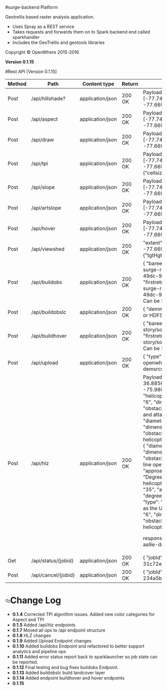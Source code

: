 #surge-backend Platform

Geotrellis based raster analysis application.

- Uses Spray as a REST service
- Takes requests and forwards them on to Spark backend end called sparkhandler
- Includes the GeoTrellis and geotools libraries

Copyright © OpenWhere 2015-2016

**Version 0.1.15**


#Rest API [Version 0.1.15]
<table><thead>
<tr>
<th>Method</th>
<th>Path</th>
<th>Content type</th>
<th>Return</th>
<th>Description</th>
</tr>
</thead><tbody>
<tr>
<td>Post</td>
<td>/api/hillshade?</td>
<td>application/json</td>
<td>200 OK</td>
<td>
Payload:
{
	"extent": [-77.7437210083,39.287014135, -77.6695632935,39.3250026763]
}
</td>
</tr>
<tr>
<td>Post</td>
<td>/api/aspect</td>
<td>application/json</td>
<td>200 OK</td>
<td>
Payload:
{
	"extent": [-77.7437210083,39.287014135, -77.6695632935,39.3250026763]
}
</td>
</tr>
<td>Post</td>
<td>/api/draw</td>
<td>application/json</td>
<td>200 OK</td>
<td>
Payload:
    {
    	"extent": [-77.7437210083,39.287014135, -77.6695632935,39.3250026763]
    }
</td>
</tr>
<tr>
<td>Post</td>
<td>/api/tpi</td>
<td>application/json</td>
<td>200 OK</td>
<td>
Payload:
{
	"extent": [-77.7437210083,39.287014135, -77.6695632935,39.3250026763],
	"parms":{"cellsize":"2"}
}
</td>
</tr>
<tr>
<td>Post</td>
<td>/api/slope</td>
<td>application/json</td>
<td>200 OK</td>
<td>
Payload:
{
	"extent": [-77.7437210083,39.287014135, -77.6695632935,39.3250026763]
}
</td>
</tr>
<tr>
<td>Post</td>
<td>/api/artslope</td>
<td>application/json</td>
<td>200 OK</td>
<td>
Payload:
{
	"extent": [-77.7437210083,39.287014135, -77.6695632935,39.3250026763]
}</td>
</tr>
<tr>
<td>Post</td>
<td>/api/hover</td>
<td>application/json</td>
<td>200 OK</td>
<td>
Payload:
{
	"extent": [-77.7437210083,39.287014135, -77.6695632935,39.3250026763]
}</td>
</tr>
<tr>
<td>Post</td>
<td>/api/viewshed </td>
<td>application/json</td>
<td>200 OK</td>
<td>
	"extent": [-77.7437210083,39.287014135, -77.6695632935,39.3250026763],
	"parms":{"tgtHgt":"2", "orgHgt":"3"}
</td>
</tr>
<tr>
<td>Post</td>
<td>/api/buildobs </td>
<td>application/json</td>
<td>200 OK</td>
<td>
{
    "bareearthlocation":"s3://net-openwhere-surge-resource-uploads/04db19aa-2a4d-49dc-9e5a-5d6477817b42/bareearth.tif",
    "firstreturnlocation":"s3://net-openwhere-surge-resource-uploads/04db19aa-2a4d-49dc-9e5a-5d6477817b42/firstreturns.tif"
}
Can be S3 or HDFS paths
</td>
</tr>
<tr>
<td>Post</td>
<td>/api/buildobslc </td>
<td>application/json</td>
<td>200 OK</td>
<td>
{
    "demmodelURI":<location to dem model to use for building obstruction landcover layer>,
    "landcoverURI":<location to landcover layer to use for building obstruction landcover layer>
}
Can be S3 or HDFS paths
</td>
</tr>
<tr>
<td>Post</td>
<td>/api/buildhover </td>
<td>application/json</td>
<td>200 OK</td>
<td>
{
    "bareearthlocation":"s3://demsrcs/fort-story/sources/dem_bare_50cm_ft_story_tile2.tif",
    "firstreturnlocation":"s3://demsrcs/fort-story/sources/dem_50cm_a1_ft_story_tile2.tif"
}
Can be S3 or HDFS paths
</td>
</tr>
<tr>
<td>Post</td>
<td>/api/upload </td>
<td>application/json</td>
<td>200 OK</td>
<td>
{
	"type":"bareearth",
    "location":"s3://net-openwhere-surge-resource-demsrcs/10m/18STJ5020.tif"
}
</td>
</tr>
<td>Post</td>
<td>/api/hlz
<td>application/json</td>
<td>200 OK</td>
<td>
Payload:
{
	"extent": [-76.0624694824, 36.8856620774, -75.9800720215,36.9449529607],
	"helicopters": [{
		"diameter": "50",
		"approach": "6",
		"dimension": "16",
		"degrees": "Degrees",
		"obstacleRatio": "10",
		"type": "Medium utility and attack helicopters such as the UH-60"
	}, {
		"diameter": "100",
		"approach": "6",
		"dimension": "16",
		"degrees": "Degrees",
		"obstacleRatio": "10",
		"type": "Slingload helicopters and aircraft of an unknown origin."
	}, {
		"diameter": "125",
		"approach": "6",
		"dimension": "16",
		"degrees": "Degrees",
		"obstacleRatio": "10",
		"type": "Slingload long-line operations"
	}, {
		"diameter": "80",
		"approach": "6",
		"dimension": "16",
		"degrees": "Degrees",
		"obstacleRatio": "10",
		"type": "Cargo helicopters such as the CH-47"
	}, {
		"diameter": "35",
		"approach": "6",
		"dimension": "16",
		"degrees": "Degrees",
		"obstacleRatio": "10",
		"type": "Light utility and attack helicopters such as the UH-1H"
	}, {
		"diameter": "25",
		"approach": "6",
		"dimension": "16",
		"degrees": "Degrees",
		"obstacleRatio": "10",
		"type": "Light observation helicopters such as the OH-6"
	}]
}

response
{
      "jobid": "3e643144-93e5-43e5-aa9e-daece5769624"
}
</td>
</tr>
<td>Get</td>
<td>/api/status/{jobid}
<td>application/json</td>
<td>200 OK</td>
<td>{
      "jobId": "928a8734-96a5-47cd-ac25-31c72edf4e3d",
      "status": "Stopped"
    }
</td>
</tr>
<td>Post</td>
<td>/api/cancel/{jobid}
<td>application/json</td>
<td>200 OK</td>
<td>{
      "jobId": "09128150-e888-4259-838a-234a5b7b1873",
      "status": "Stopped"
    }
</td>
</tr>

</tbody></table>

<h1><a id="user-content-change-log" class="anchor" href="#change-log" aria-hidden="true"><svg aria-hidden="true" class="octicon octicon-link" height="16" role="img" version="1.1" viewBox="0 0 16 16" width="16"><path d="M4 9h1v1h-1c-1.5 0-3-1.69-3-3.5s1.55-3.5 3-3.5h4c1.45 0 3 1.69 3 3.5 0 1.41-0.91 2.72-2 3.25v-1.16c0.58-0.45 1-1.27 1-2.09 0-1.28-1.02-2.5-2-2.5H4c-0.98 0-2 1.22-2 2.5s1 2.5 2 2.5z m9-3h-1v1h1c1 0 2 1.22 2 2.5s-1.02 2.5-2 2.5H9c-0.98 0-2-1.22-2-2.5 0-0.83 0.42-1.64 1-2.09v-1.16c-1.09 0.53-2 1.84-2 3.25 0 1.81 1.55 3.5 3 3.5h4c1.45 0 3-1.69 3-3.5s-1.5-3.5-3-3.5z"></path></svg></a>Change Log</h1>

<ul>
<li><strong>0.1.4</strong> Corrected TPI algorithm issues.  Added new color categories for Aspect and TPI</li>
<li><strong>0.1.5</strong> Added /api/hlz endpoints</li>
<li><strong>0.1.7</strong> Moved all ops to /api endpoint structure</li>
<li><strong>0.1.8</strong> HLZ changes </li>
<li><strong>0.1.9</strong> Added Upload Endpoint changes </li>
<li><strong>0.1.10</strong> Added buildobs Endpoint and refactored to better support analytics and pipeline ops </li>
<li><strong>0.1.11</strong> Added error status report back to sparklauncher so job state can be reported. </li>
<li><strong>0.1.12</strong> Final testing and bug fixes buildobs Endpoint.</li>
<li><strong>0.1.13</strong> Added buildobslc build landcover layer</li>
<li><strong>0.1.14</strong> Added endpoint buildhover and hover endpoints</li>
<li><strong>0.1.15</strong> </li>
</ul>